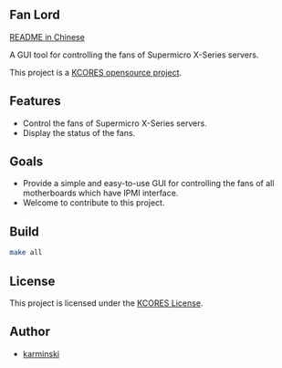 Fan Lord
--------

[README in Chinese](README.md)

A GUI tool for controlling the fans of Supermicro X-Series servers.

This project is a [KCORES opensource project](https://github.com/KCORES).

## Features

- Control the fans of Supermicro X-Series servers.
- Display the status of the fans.

## Goals

- Provide a simple and easy-to-use GUI for controlling the fans of all motherboards which have IPMI interface.
- Welcome to contribute to this project.

## Build

```bash
make all
```

## License

This project is licensed under the [KCORES License](LICENSE_en-US).

## Author

- [karminski](https://github.com/karminski)
